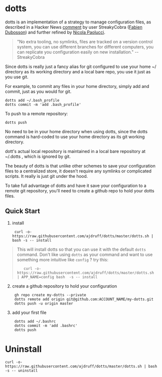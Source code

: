 # dotts

dotts is an implementation of a strategy to manage configuration files, as described in a Hacker News [comment](https://news.ycombinator.com/item?id=11071754) by user StreakyCobra ([Fabien Dubosson](https://github.com/StreakyCobra)) and further refined by [Nicola Paolucci](https://www.atlassian.com/git/tutorials/dotfiles).

>"No extra tooling, no symlinks, files are tracked on a version control system, you can use different branches for different computers, you can replicate you configuration easily on new installation." --StreakyCobra

Since dotts is really just a fancy alias for git configured to use your home ~/ directory as its working directory and a local bare repo, you use it just as you use git.

For example, to commit any files in your home directory, simply add and commit, just as you would for git.


    dotts add ~/.bash_profile
    dotts commit -m 'add .bash_profile'

To push to a remote repository:

    dotts push

No need to be in your home directory when using dotts, since the dotts command is hard-coded to use your home directory as its git working directory. 

dott's actual local repository is maintained in a local bare repository at ~/.dotts , which is ignored by git.


The beauty of dotts is that unlike other schemes to save your configuration files to a centralized store, it doesn't require any symlinks or complicated scripts. It really is just git under the hood. 

To take full advantage of dotts and have it save your configuration to a remote git repository, you'll need to create a github repo to hold your dotts files.


## Quick Start

1. install

        curl -o- https://raw.githubusercontent.com/ajdruff/dotts/master/dotts.sh | bash -s -- install

>This will install dotts so that you can use it with the default `dotts` command.
>Don't like using `dotts` as your command and want to use something more intuitive like `config` ? 
>  try this:
>
>        curl -o- https://raw.githubusercontent.com/ajdruff/dotts/master/dotts.sh | APP_NAME=config bash  -s -- install 




2. create a github repository to hold your configuration


        gh repo create my-dotts --private
        dotts remote add origin git@github.com:ACCOUNT_NAME/my-dotts.git
        dotts push -u origin master



3. add your first file

        dotts add ~/.bashrc
        dotts commit -m 'add .bashrc'
        dotts push


# Uninstall

    curl -o- https://raw.githubusercontent.com/ajdruff/dotts/master/dotts.sh | bash -s -- uninstall


